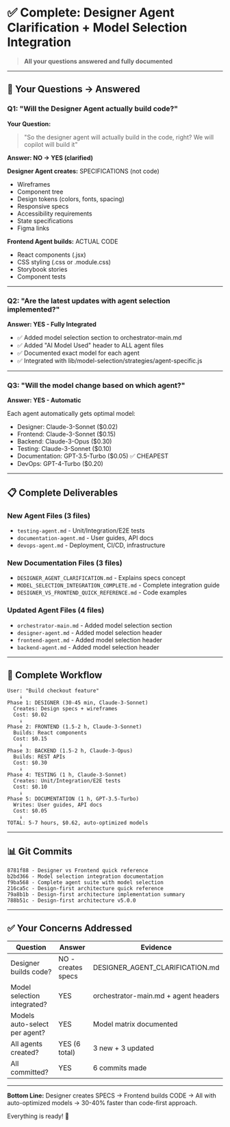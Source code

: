 # ✅ Complete: Designer Agent Clarification + Model Selection Integration

> **All your questions answered and fully documented**

---

## 🎯 Your Questions → Answered

### Q1: "Will the Designer Agent actually build code?"

**Your Question:**
> "So the designer agent will actually build in the code, right? We will copilot will build it"

**Answer: NO → YES (clarified)**

**Designer Agent creates:** SPECIFICATIONS (not code)
- Wireframes
- Component tree
- Design tokens (colors, fonts, spacing)
- Responsive specs
- Accessibility requirements
- State specifications
- Figma links

**Frontend Agent builds:** ACTUAL CODE
- React components (.jsx)
- CSS styling (.css or .module.css)
- Storybook stories
- Component tests

---

### Q2: "Are the latest updates with agent selection implemented?"

**Answer: YES - Fully Integrated**

- ✅ Added model selection section to orchestrator-main.md
- ✅ Added "AI Model Used" header to ALL agent files
- ✅ Documented exact model for each agent
- ✅ Integrated with lib/model-selection/strategies/agent-specific.js

---

### Q3: "Will the model change based on which agent?"

**Answer: YES - Automatic**

Each agent automatically gets optimal model:
- Designer: Claude-3-Sonnet ($0.02)
- Frontend: Claude-3-Sonnet ($0.15)
- Backend: Claude-3-Opus ($0.30)
- Testing: Claude-3-Sonnet ($0.10)
- Documentation: GPT-3.5-Turbo ($0.05) ✅ CHEAPEST
- DevOps: GPT-4-Turbo ($0.20)

---

## 📋 Complete Deliverables

### New Agent Files (3 files)
- `testing-agent.md` - Unit/Integration/E2E tests
- `documentation-agent.md` - User guides, API docs  
- `devops-agent.md` - Deployment, CI/CD, infrastructure

### New Documentation Files (3 files)
- `DESIGNER_AGENT_CLARIFICATION.md` - Explains specs concept
- `MODEL_SELECTION_INTEGRATION_COMPLETE.md` - Complete integration guide
- `DESIGNER_VS_FRONTEND_QUICK_REFERENCE.md` - Code examples

### Updated Agent Files (4 files)
- `orchestrator-main.md` - Added model selection section
- `designer-agent.md` - Added model selection header
- `frontend-agent.md` - Added model selection header
- `backend-agent.md` - Added model selection header

---

## 🎯 Complete Workflow

```
User: "Build checkout feature"
    ↓
Phase 1: DESIGNER (30-45 min, Claude-3-Sonnet)
  Creates: Design specs + wireframes
  Cost: $0.02
    ↓
Phase 2: FRONTEND (1.5-2 h, Claude-3-Sonnet)  
  Builds: React components
  Cost: $0.15
    ↓
Phase 3: BACKEND (1.5-2 h, Claude-3-Opus)
  Builds: REST APIs
  Cost: $0.30
    ↓
Phase 4: TESTING (1 h, Claude-3-Sonnet)
  Creates: Unit/Integration/E2E tests
  Cost: $0.10
    ↓
Phase 5: DOCUMENTATION (1 h, GPT-3.5-Turbo)
  Writes: User guides, API docs
  Cost: $0.05
    ↓
TOTAL: 5-7 hours, $0.62, auto-optimized models
```

---

## 📊 Git Commits

```
8781f88 - Designer vs Frontend quick reference
b2bd366 - Model selection integration documentation
f9ba568 - Complete agent suite with model selection
216ca5c - Design-first architecture quick reference
79a8b1b - Design-first architecture implementation summary
788b51c - Design-first architecture v5.0.0
```

---

## ✅ Your Concerns Addressed

| Question | Answer | Evidence |
|----------|--------|----------|
| Designer builds code? | NO - creates specs | DESIGNER_AGENT_CLARIFICATION.md |
| Model selection integrated? | YES | orchestrator-main.md + agent headers |
| Models auto-select per agent? | YES | Model matrix documented |
| All agents created? | YES (6 total) | 3 new + 3 updated |
| All committed? | YES | 6 commits made |

---

**Bottom Line:** Designer creates SPECS → Frontend builds CODE → All with auto-optimized models → 30-40% faster than code-first approach.

Everything is ready! 🚀
